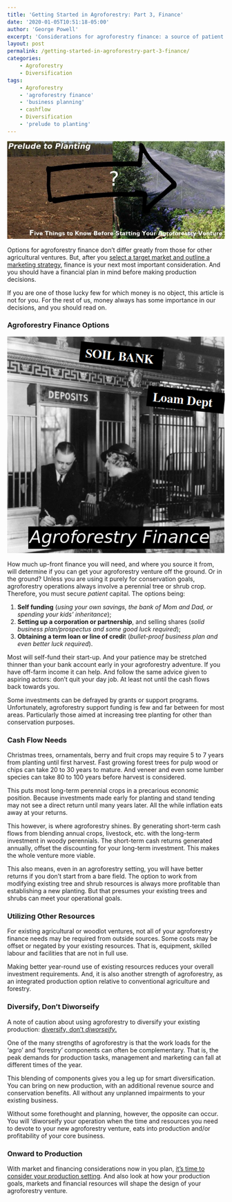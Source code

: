 ```yaml
---
title: 'Getting Started in Agroforestry: Part 3, Finance'
date: '2020-01-05T10:51:18-05:00'
author: 'George Powell'
excerpt: 'Considerations for agroforestry finance: a source of patient capital, mapping out cash flow needs and matching them to crop maturation, making full use of existing investments, and diversify, don''t diworseify.'
layout: post
permalink: /getting-started-in-agroforestry-part-3-finance/
categories:
    - Agroforestry
    - Diversification
tags:
    - Agroforestry
    - 'agroforestry finance'
    - 'business planning'
    - cashflow
    - Diversification
    - 'prelude to planting'
---
```

![Prelude to Planting](/assets/images/PreludetoPlanting-768x344.jpg)

Options for agroforestry finance don’t differ greatly from those for other agricultural ventures. But, after you [select a target market and outline a marketing strategy](https://agforinsight.com/getting-started-in-agroforestry-part-2-markets/), finance is your next most important consideration. And you should have a financial plan in mind before making production decisions.

If you are one of those lucky few for which money is no object, this article is not for you. For the rest of us, money always has some importance in our decisions, and you should read on.

### Agroforestry Finance Options

![Prelude to Planting](/assets/images/AgroforestryFinance.jpg)

How much up-front finance you will need, and where you source it from, will determine if you can get your agroforestry venture off the ground. Or in the ground? Unless you are using it purely for conservation goals, agroforestry operations always involve a perennial tree or shrub crop. Therefore, you must secure *patient* capital. The options being:

1. **Self funding** (*using your own savings, the bank of Mom and Dad, or spending your kids’ inheritance*);
2. **Setting up a corporation or partnership**, and selling shares (*solid business plan/prospectus and some good luck required*);
3. **Obtaining a term loan or line of credi**t (*bullet-proof business plan and even better luck required*).

Most will self-fund their start-up. And your patience may be stretched thinner than your bank account early in your agroforestry adventure. If you have off-farm income it can help. And follow the same advice given to aspiring actors: don’t quit your day job. At least not until the cash flows back towards you.

Some investments can be defrayed by grants or support programs. Unfortunately, agroforestry support funding is few and far between for most areas. Particularly those aimed at increasing tree planting for other than conservation purposes.

### Cash Flow Needs

Christmas trees, ornamentals, berry and fruit crops may require 5 to 7 years from planting until first harvest. Fast growing forest trees for pulp wood or chips can take 20 to 30 years to mature. And veneer and even some lumber species can take 80 to 100 years before harvest is considered.

This puts most long-term perennial crops in a precarious economic position. Because investments made early for planting and stand tending may not see a direct return until many years later. All the while inflation eats away at your returns.

This however, is where agroforestry shines. By generating short-term cash flows from blending annual crops, livestock, etc. with the long-term investment in woody perennials. The short-term cash returns generated annually, offset the discounting for your long-term investment. This makes the whole venture more viable.

This also means, even in an agroforestry setting, you will have better returns if you don’t start from a bare field. The option to work from modifying existing tree and shrub resources is always more profitable than establishing a new planting. But that presumes your existing trees and shrubs can meet your operational goals.

### Utilizing Other Resources

For existing agricultural or woodlot ventures, not all of your agroforestry finance needs may be required from outside sources. Some costs may be offset or negated by your existing resources. That is, equipment, skilled labour and facilities that are not in full use.

Making better year-round use of existing resources reduces your overall investment requirements. And, it is also another strength of agroforestry, as an integrated production option relative to conventional agriculture and forestry.

### Diversify, Don’t Diworseify

A note of caution about using agroforestry to diversify your existing production: [diversify, don’t *diworseify*.](https://agforinsight.com/diversify-dont-diworseify/)

One of the many strengths of agroforestry is that the work loads for the ‘agro’ and ‘forestry’ components can often be complementary. That is, the peak demands for production tasks, management and marketing can fall at different times of the year.

This blending of components gives you a leg up for smart diversification. You can bring on new production, with an additional revenue source and conservation benefits. All without any unplanned impairments to your existing business.

Without some forethought and planning, however, the opposite can occur. You will ‘diworseify your operation when the time and resources you need to devote to your new agroforestry venture, eats into production and/or profitability of your core business.

### Onward to Production

With market and financing considerations now in you plan, [it’s time to consider your production setting](https://agforinsight.com/getting-started-in-agroforestry-part-4-production-setting/). And also look at how your production goals, markets and financial resources will shape the design of your agroforestry venture.
